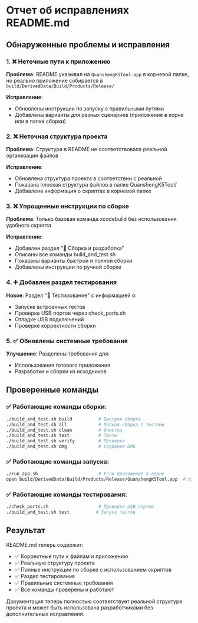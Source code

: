 # Отчет об исправлениях README.md

## Обнаруженные проблемы и исправления

### 1. ❌ Неточные пути к приложению
**Проблема**: README указывал на `QuanshengK5Tool.app` в корневой папке, но реально приложение собирается в `build/DerivedData/Build/Products/Release/`

**Исправление**: 
- Обновлены инструкции по запуску с правильными путями
- Добавлены варианты для разных сценариев (приложение в корне или в папке сборки)

### 2. ❌ Неточная структура проекта
**Проблема**: Структура в README не соответствовала реальной организации файлов

**Исправление**:
- Обновлена структура проекта в соответствии с реальной
- Показана плоская структура файлов в папке QuanshengK5Tool/
- Добавлена информация о скриптах в корневой папке

### 3. ❌ Упрощенные инструкции по сборке
**Проблема**: Только базовая команда xcodebuild без использования удобного скрипта

**Исправление**:
- Добавлен раздел "🔨 Сборка и разработка"
- Описаны все команды build_and_test.sh
- Показаны варианты быстрой и полной сборки
- Добавлены инструкции по ручной сборке

### 4. ➕ Добавлен раздел тестирования
**Новое**: Раздел "🧪 Тестирование" с информацией о:
- Запуске встроенных тестов
- Проверке USB портов через check_ports.sh
- Отладке USB подключений
- Проверке корректности сборки

### 5. ✅ Обновлены системные требования
**Улучшение**: Разделены требования для:
- Использования готового приложения
- Разработки и сборки из исходников

## Проверенные команды

### ✅ Работающие команды сборки:
```bash
./build_and_test.sh build          # Быстрая сборка
./build_and_test.sh all            # Полная сборка с тестами
./build_and_test.sh clean          # Очистка
./build_and_test.sh test           # Тесты
./build_and_test.sh verify         # Проверка
./build_and_test.sh dmg            # Создание DMG
```

### ✅ Работающие команды запуска:
```bash
./run_app.sh                       # Если приложение в корне
open build/DerivedData/Build/Products/Release/QuanshengK5Tool.app  # Из папки сборки
```

### ✅ Работающие команды тестирования:
```bash
./check_ports.sh                   # Проверка USB портов
./build_and_test.sh test          # Запуск тестов
```

## Результат

README.md теперь содержит:
- ✅ Корректные пути к файлам и приложению
- ✅ Реальную структуру проекта
- ✅ Полные инструкции по сборке с использованием скриптов
- ✅ Раздел тестирования
- ✅ Правильные системные требования
- ✅ Все команды проверены и работают

Документация теперь полностью соответствует реальной структуре проекта и может быть использована разработчиками без дополнительных исправлений.
